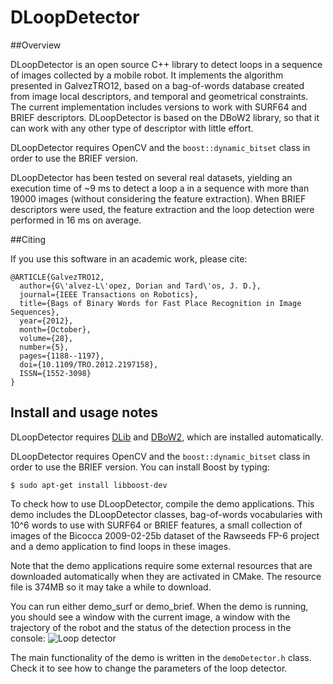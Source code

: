DLoopDetector
=============

##Overview

DLoopDetector is an open source C++ library to detect loops in a sequence of images collected by a mobile robot. It implements the algorithm presented in GalvezTRO12, based on a bag-of-words database created from image local descriptors, and temporal and geometrical constraints. The current implementation includes versions to work with SURF64 and BRIEF descriptors. DLoopDetector is based on the DBoW2 library, so that it can work with any other type of descriptor with little effort.

DLoopDetector requires OpenCV and the `boost::dynamic_bitset` class in order to use the BRIEF version.

DLoopDetector has been tested on several real datasets, yielding an execution time of ~9 ms to detect a loop a in a sequence with more than 19000 images (without considering the feature extraction). When BRIEF descriptors were used, the feature extraction and the loop detection were performed in 16 ms on average.

##Citing

If you use this software in an academic work, please cite:

    @ARTICLE{GalvezTRO12,
      author={G\'alvez-L\'opez, Dorian and Tard\'os, J. D.},
      journal={IEEE Transactions on Robotics},
      title={Bags of Binary Words for Fast Place Recognition in Image Sequences},
      year={2012},
      month={October},
      volume={28},
      number={5},
      pages={1188--1197},
      doi={10.1109/TRO.2012.2197158},
      ISSN={1552-3098}
    }

## Install and usage notes

DLoopDetector requires [DLib](https://github.com/dorian3d/DLib) and [DBoW2](https://github.com/dorian3d/DBoW2), which are installed automatically.

DLoopDetector requires OpenCV and the `boost::dynamic_bitset` class in order to use the BRIEF version. You can install Boost by typing:

    $ sudo apt-get install libboost-dev


To check how to use DLoopDetector, compile the demo applications. This demo includes the DLoopDetector classes, bag-of-words vocabularies with 10^6 words to use with SURF64 or BRIEF features, a small collection of images of the Bicocca 2009-02-25b dataset of the Rawseeds FP-6 project and a demo application to find loops in these images.

Note that the demo applications require some external resources that are downloaded automatically when they are activated in CMake. The resource file is 374MB so it may take a while to download.

You can run either demo_surf or demo_brief. When the demo is running, you should see a window with the current image, a window with the trajectory of the robot and the status of the detection process in the console:
![Loop detector](http://dorian3d.github.com/other/images/dloop.png)

The main functionality of the demo is written in the `demoDetector.h` class. Check it to see how to change the parameters of the loop detector.
